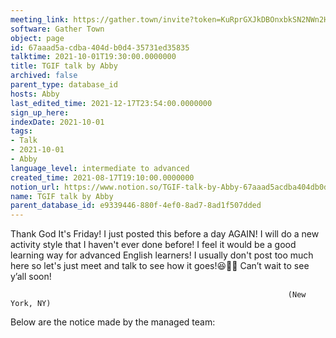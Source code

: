 ```yaml
---
meeting_link: https://gather.town/invite?token=KuRprGXJkDBOnxbkSN2NWn2HuHjwl9GJ
software: Gather Town
object: page
id: 67aaad5a-cdba-404d-b0d4-35731ed35835
talktime: 2021-10-01T19:30:00.0000000
title: TGIF talk by Abby
archived: false
parent_type: database_id
hosts: Abby
last_edited_time: 2021-12-17T23:54:00.0000000
sign_up_here: 
indexDate: 2021-10-01
tags:
- Talk
- 2021-10-01
- Abby
language_level: intermediate to advanced
created_time: 2021-08-17T19:10:00.0000000
notion_url: https://www.notion.so/TGIF-talk-by-Abby-67aaad5acdba404db0d435731ed35835
name: TGIF talk by Abby
parent_database_id: e9339446-880f-4ef0-8ad7-8ad1f507dded
---
```


Thank God It's Friday! I just posted this before a day AGAIN!
I will do a new activity style that I haven't ever done before! I feel it would be a good learning way for advanced English learners!
I usually don't post too much here so let's just meet and talk to see how it goes!😆👍🏻
Can’t wait to see y’all soon!


                                                                  (New York, NY)
                                                  



Below are the notice made by the managed team:


